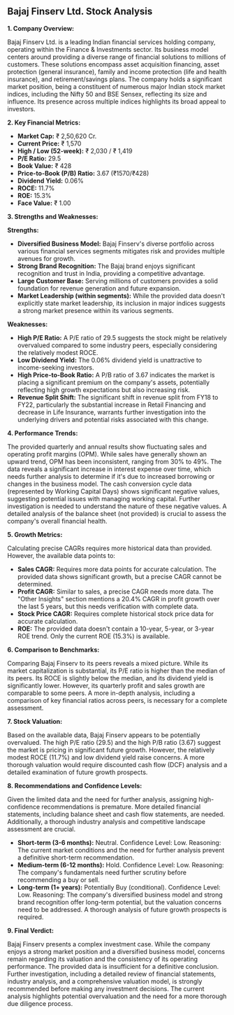 ## Bajaj Finserv Ltd. Stock Analysis

**1. Company Overview:**

Bajaj Finserv Ltd. is a leading Indian financial services holding company, operating within the Finance & Investments sector.  Its business model centers around providing a diverse range of financial solutions to millions of customers. These solutions encompass asset acquisition financing, asset protection (general insurance), family and income protection (life and health insurance), and retirement/savings plans.  The company holds a significant market position, being a constituent of numerous major Indian stock market indices, including the Nifty 50 and BSE Sensex, reflecting its size and influence.  Its presence across multiple indices highlights its broad appeal to investors.


**2. Key Financial Metrics:**

* **Market Cap:** ₹ 2,50,620 Cr.
* **Current Price:** ₹ 1,570
* **High / Low (52-week):** ₹ 2,030 / ₹ 1,419
* **P/E Ratio:** 29.5
* **Book Value:** ₹ 428
* **Price-to-Book (P/B) Ratio:** 3.67 (₹1570/₹428)
* **Dividend Yield:** 0.06%
* **ROCE:** 11.7%
* **ROE:** 15.3%
* **Face Value:** ₹ 1.00


**3. Strengths and Weaknesses:**

**Strengths:**

* **Diversified Business Model:**  Bajaj Finserv's diverse portfolio across various financial services segments mitigates risk and provides multiple avenues for growth.
* **Strong Brand Recognition:** The Bajaj brand enjoys significant recognition and trust in India, providing a competitive advantage.
* **Large Customer Base:** Serving millions of customers provides a solid foundation for revenue generation and future expansion.
* **Market Leadership (within segments):** While the provided data doesn't explicitly state market leadership, its inclusion in major indices suggests a strong market presence within its various segments.

**Weaknesses:**

* **High P/E Ratio:** A P/E ratio of 29.5 suggests the stock might be relatively overvalued compared to some industry peers, especially considering the relatively modest ROCE.
* **Low Dividend Yield:** The 0.06% dividend yield is unattractive to income-seeking investors.
* **High Price-to-Book Ratio:** A P/B ratio of 3.67 indicates the market is placing a significant premium on the company's assets, potentially reflecting high growth expectations but also increasing risk.
* **Revenue Split Shift:** The significant shift in revenue split from FY18 to FY22, particularly the substantial increase in Retail Financing and decrease in Life Insurance, warrants further investigation into the underlying drivers and potential risks associated with this change.


**4. Performance Trends:**

The provided quarterly and annual results show fluctuating sales and operating profit margins (OPM). While sales have generally shown an upward trend, OPM has been inconsistent, ranging from 30% to 49%.  The data reveals a significant increase in interest expense over time, which needs further analysis to determine if it's due to increased borrowing or changes in the business model.  The cash conversion cycle data (represented by Working Capital Days) shows significant negative values, suggesting potential issues with managing working capital.  Further investigation is needed to understand the nature of these negative values.  A detailed analysis of the balance sheet (not provided) is crucial to assess the company's overall financial health.


**5. Growth Metrics:**

Calculating precise CAGRs requires more historical data than provided. However, the available data points to:

* **Sales CAGR:**  Requires more data points for accurate calculation.  The provided data shows significant growth, but a precise CAGR cannot be determined.
* **Profit CAGR:** Similar to sales, a precise CAGR needs more data. The "Other Insights" section mentions a 20.4% CAGR in profit growth over the last 5 years, but this needs verification with complete data.
* **Stock Price CAGR:** Requires complete historical stock price data for accurate calculation.
* **ROE:** The provided data doesn't contain a 10-year, 5-year, or 3-year ROE trend.  Only the current ROE (15.3%) is available.


**6. Comparison to Benchmarks:**

Comparing Bajaj Finserv to its peers reveals a mixed picture.  While its market capitalization is substantial, its P/E ratio is higher than the median of its peers.  Its ROCE is slightly below the median, and its dividend yield is significantly lower.  However, its quarterly profit and sales growth are comparable to some peers.  A more in-depth analysis, including a comparison of key financial ratios across peers, is necessary for a complete assessment.


**7. Stock Valuation:**

Based on the available data, Bajaj Finserv appears to be potentially overvalued. The high P/E ratio (29.5) and the high P/B ratio (3.67) suggest the market is pricing in significant future growth.  However, the relatively modest ROCE (11.7%) and low dividend yield raise concerns.  A more thorough valuation would require discounted cash flow (DCF) analysis and a detailed examination of future growth prospects.


**8. Recommendations and Confidence Levels:**

Given the limited data and the need for further analysis, assigning high-confidence recommendations is premature.  More detailed financial statements, including balance sheet and cash flow statements, are needed.  Additionally, a thorough industry analysis and competitive landscape assessment are crucial.

* **Short-term (3-6 months):**  Neutral.  Confidence Level: Low.  Reasoning:  The current market conditions and the need for further analysis prevent a definitive short-term recommendation.
* **Medium-term (6-12 months):**  Hold.  Confidence Level: Low.  Reasoning:  The company's fundamentals need further scrutiny before recommending a buy or sell.
* **Long-term (1+ years):**  Potentially Buy (conditional). Confidence Level: Low.  Reasoning:  The company's diversified business model and strong brand recognition offer long-term potential, but the valuation concerns need to be addressed.  A thorough analysis of future growth prospects is required.


**9. Final Verdict:**

Bajaj Finserv presents a complex investment case. While the company enjoys a strong market position and a diversified business model, concerns remain regarding its valuation and the consistency of its operating performance.  The provided data is insufficient for a definitive conclusion.  Further investigation, including a detailed review of financial statements, industry analysis, and a comprehensive valuation model, is strongly recommended before making any investment decisions.  The current analysis highlights potential overvaluation and the need for a more thorough due diligence process.
